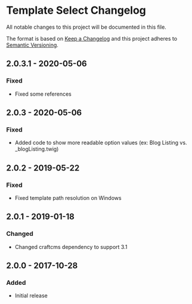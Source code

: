 # Template Select Changelog

All notable changes to this project will be documented in this file.

The format is based on [Keep a Changelog](http://keepachangelog.com/) and this project adheres to [Semantic Versioning](http://semver.org/).

## 2.0.3.1 - 2020-05-06
### Fixed
- Fixed some references

## 2.0.3 - 2020-05-06
### Fixed
- Added code to show more readable option values (ex: Blog Listing vs. _blogListing.twig)

## 2.0.2 - 2019-05-22
### Fixed
- Fixed template path resolution on Windows

## 2.0.1 - 2019-01-18
### Changed
- Changed craftcms dependency to support 3.1

## 2.0.0 - 2017-10-28
### Added
- Initial release
